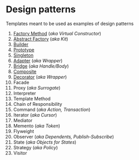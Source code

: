 # Design patterns
Templates meant to be used as examples of design patterns 

1. [Factory Method](1-factory-method) (*aka Virtual Constructor*)
2. [Abstract Factory](2-abstract-factory) (*aka Kit*)
3. [Builder](3-builder)
4. [Prototype](4-prototype)
5. [Singleton](5-singleton)
6. [Adapter](6-adapter) (*aka Wrapper*)
7. [Bridge](7-bridge) (*aka Handle/Body*)
8. [Composite](8-composite)
9. [Decorator](9-decorator) (*aka Wrapper*)
10. Facade
11. Proxy (*aka Surrogate*)
12. Interpreter
13. Template Method
14. Chain of Responsibility
15. Command (*aka Action, Transaction*)
16. Iterator (*aka Cursor*)
17. Mediator
18. Memento (*aka Token*)
19. Flyweight
20. Observer (*aka Dependents, Publish-Subscribe*)
21. State (*aka Objects for States*)
22. Strategy (*aka Policy*)
23. Visitor
